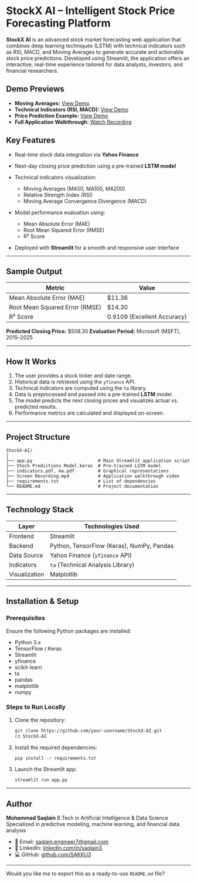 
# StockX AI – Intelligent Stock Price Forecasting Platform 

**StockX AI** is an advanced stock market forecasting web application that combines deep learning techniques (LSTM) with technical indicators such as RSI, MACD, and Moving Averages to generate accurate and actionable stock price predictions. Developed using Streamlit, the application offers an interactive, real-time experience tailored for data analysts, investors, and financial researchers.



## Demo Previews

* **Moving Averages:** [View Demo](https://drive.google.com/file/d/1vP5HFN8jBzvP8HYQmBMEwgEOtaTo_ex6/view?usp=sharing)
* **Technical Indicators (RSI, MACD):** [View Demo](https://drive.google.com/file/d/1rTtuGLmlbDFcfPfpXqcl3rtkVTqvFdjf/view?usp=sharing)
* **Price Prediction Example:** [View Demo](https://drive.google.com/file/d/1IoznqKGHkYxytWyPPnJMQRpGvXASTiHp/view?usp=sharing)
* **Full Application Walkthrough:** [Watch Recording](https://drive.google.com/file/d/1-I_LfmYrw9-WQHm5734QHSIFEoUVcXf7/view?usp=sharing)



## Key Features

* Real-time stock data integration via **Yahoo Finance**
* Next-day closing price prediction using a pre-trained **LSTM model**
* Technical indicators visualization:

  * Moving Averages (MA50, MA100, MA200)
  * Relative Strength Index (RSI)
  * Moving Average Convergence Divergence (MACD)
* Model performance evaluation using:

  * Mean Absolute Error (MAE)
  * Root Mean Squared Error (RMSE)
  * R² Score
* Deployed with **Streamlit** for a smooth and responsive user interface

---

## Sample Output

| Metric                         | Value                       |
| ------------------------------ | --------------------------- |
| Mean Absolute Error (MAE)      | \$11.36                     |
| Root Mean Squared Error (RMSE) | \$14.30                     |
| R² Score                       | 0.9109 (Excellent Accuracy) |

**Predicted Closing Price:** \$508.30
**Evaluation Period:** Microsoft (MSFT), 2015–2025

---

## How It Works

1. The user provides a stock ticker and date range.
2. Historical data is retrieved using the `yfinance` API.
3. Technical indicators are computed using the `ta` library.
4. Data is preprocessed and passed into a pre-trained **LSTM** model.
5. The model predicts the next closing prices and visualizes actual vs. predicted results.
6. Performance metrics are calculated and displayed on-screen.

---

## Project Structure

```
StockX-AI/
│
├── app.py                         # Main Streamlit application script
├── Stock Predictions Model.keras  # Pre-trained LSTM model
├── indicators.pdf, ma.pdf         # Graphical representations
├── Screen Recording.mp4           # Application walkthrough video
├── requirements.txt               # List of dependencies
└── README.md                      # Project documentation
```

---

## Technology Stack

| Layer         | Technologies Used                         |
| ------------- | ----------------------------------------- |
| Frontend      | Streamlit                                 |
| Backend       | Python, TensorFlow (Keras), NumPy, Pandas |
| Data Source   | Yahoo Finance (`yfinance` API)            |
| Indicators    | `ta` (Technical Analysis Library)         |
| Visualization | Matplotlib                                |

---

## Installation & Setup

### Prerequisites

Ensure the following Python packages are installed:

* Python 3.x
* TensorFlow / Keras
* Streamlit
* yfinance
* scikit-learn
* ta
* pandas
* matplotlib
* numpy

### Steps to Run Locally

1. Clone the repository:

   ```bash
   git clone https://github.com/your-username/StockX-AI.git
   cd StockX-AI
   ```

2. Install the required dependencies:

   ```bash
   pip install -r requirements.txt
   ```

3. Launch the Streamlit app:

   ```bash
   streamlit run app.py
   ```

---

## Author

**Mohammad Saqlain**
B.Tech in Artificial Intelligence & Data Science
Specialized in predictive modeling, machine learning, and financial data analysis

* 📧 Email: [saqlain.engineer7@gmail.com](mailto:saqlain.engineer7@gmail.com)
* 🔗 LinkedIn: [linkedin.com/in/saqlain3](https://linkedin.com/in/saqlain3)
* 💻 GitHub: [github.com/SAKKU3](https://github.com/SAKKU3)

---

Would you like me to export this as a ready-to-use `README.md` file?

